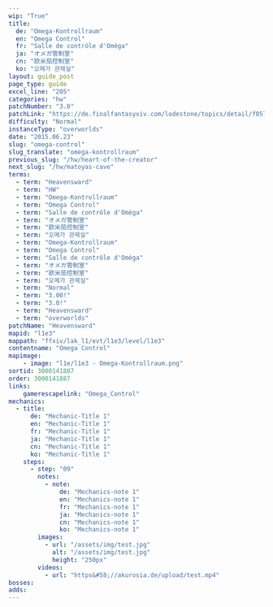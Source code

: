 ```yaml
---
wip: "True"
title:
  de: "Omega-Kontrollraum"
  en: "Omega Control"
  fr: "Salle de contrôle d'Oméga"
  ja: "オメガ管制室"
  cn: "欧米茄控制室"
  ko: "오메가 관제실"
layout: guide_post
page_type: guide
excel_line: "205"
categories: "hw"
patchNumber: "3.0"
patchLink: "https://de.finalfantasyxiv.com/lodestone/topics/detail/f0575b82a639492e5a70e34d823d77bddcb7f686"
difficulty: "Normal"
instanceType: "overworlds"
date: "2015.06.23"
slug: "omega-control"
slug_translate: "omega-kontrollraum"
previous_slug: "/hw/heart-of-the-creator"
next_slug: "/hw/matoyas-cave"
terms:
  - term: "Heavensward"
  - term: "HW"
  - term: "Omega-Kontrollraum"
  - term: "Omega Control"
  - term: "Salle de contrôle d'Oméga"
  - term: "オメガ管制室"
  - term: "欧米茄控制室"
  - term: "오메가 관제실"
  - term: "Omega-Kontrollraum"
  - term: "Omega Control"
  - term: "Salle de contrôle d'Oméga"
  - term: "オメガ管制室"
  - term: "欧米茄控制室"
  - term: "오메가 관제실"
  - term: "Normal"
  - term: "3.00!"
  - term: "3.0!"
  - term: "Heavensward"
  - term: "overworlds"
patchName: "Heavensward"
mapid: "l1e3"
mappath: "ffxiv/lak_l1/evt/l1e3/level/l1e3"
contentname: "Omega Control"
mapimage:
    - image: "l1e/l1e3 - Omega-Kontrollraum.png"
sortid: 3000141887
order: 3000141887
links:
    gamerescapelink: "Omega_Control"
mechanics:
  - title:
      de: "Mechanic-Title 1"
      en: "Mechanic-Title 1"
      fr: "Mechanic-Title 1"
      ja: "Mechanic-Title 1"
      cn: "Mechanic-Title 1"
      ko: "Mechanic-Title 1"
    steps:
      - step: "09"
        notes:
          - note:
              de: "Mechanics-note 1"
              en: "Mechanics-note 1"
              fr: "Mechanics-note 1"
              ja: "Mechanics-note 1"
              cn: "Mechanics-note 1"
              ko: "Mechanics-note 1"
        images:
          - url: "/assets/img/test.jpg"
            alt: "/assets/img/test.jpg"
            height: "250px"
        videos:
          - url: "https&#58;//akurosia.de/upload/test.mp4"
bosses:
adds:
---
```

